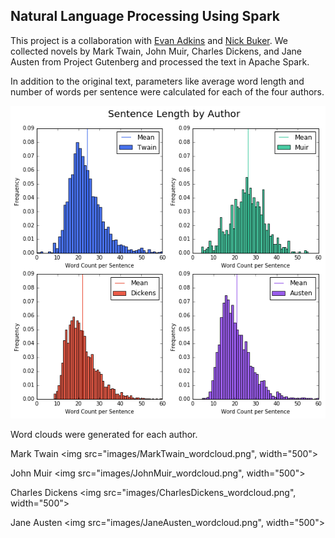 ## Natural Language Processing Using Spark

This project is a collaboration with <a href="https://github.com/coradek">Evan Adkins</a> and <a href="https://github.com/nickbuker">Nick Buker</a>. We collected novels by Mark Twain, John Muir, Charles Dickens, and Jane Austen from Project Gutenberg and processed the text in Apache Spark.

In addition to the original text, parameters like average word length and number of words per sentence were calculated for each of the four authors.

<img src="images/sent_len.png" width="800">

Word clouds were generated for each author.

Mark Twain
<img src="images/MarkTwain_wordcloud.png", width="500">

John Muir
<img src="images/JohnMuir_wordcloud.png", width="500">

Charles Dickens
<img src="images/CharlesDickens_wordcloud.png", width="500">

Jane Austen
<img src="images/JaneAusten_wordcloud.png", width="500">
